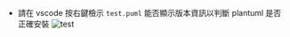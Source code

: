* 請在 vscode 按右鍵檢示 `test.puml` 能否顯示版本資訊以判斷 plantuml 是否正確安裝
  ![test](/png/jLPRJnjN47xthpXg7Wf8ICl5kV2KDHI94i22ZT8gvI4LRef4Q1LSzTKs65ymB2Z65-4M6-DcGp06Z8E105B-IlTSzb_qxCxQx3hhb3Rjqyxip9dhDtFEmmN_ivV-5xFpCo-U_OpylWM_ozNrzCwaRsOQ8PAlu-j5TXaZyfQhY__-rZStzzElqmZdLd3uDSajCYNA1Lr89B5NMhwidk-Ip2lzJnV2qMLMI80EgSWaNL8lSwHKDgHTY2eh-BtSO-DwRLoVZUktSMuRTzVqMA_YbIpDNl1W_Wm4oNQ9lTdX18wcyUgX_YTTehNGlme3YVS4OO05Apmd75yaoNVgHQRfK4iiWLNqlsNNj6atscEtUi_6tRTn3-m71SYBLIFiE4zoUrhyb6JMwCaXA-PuIYoxITUNoM8ON-wGQ4gzFY39CxAHONy4rNhiasaQY9WOxtuqCluLtjpMgnIhWF2xUTIDn46lDF7rv3XgSAAdjn_TYAJ98OEP4hs3Ku_7nf393Nev9ndEdjwPctt-e__vIvzlVXffWMCSESToqK46KCM92jc_SX2JjQXwNMXpRZV5p-5mma4iJlKB0Z_9b3IjNj3QaOCEEovmUF12wacCI3TwY4KKii-BliyXmrMm76Ud2j2y3RnW5eosXBM-17fGSrFu_Tmllcaqz0Hr34jUDF5OwdGvzvRi9UbMNKld1g3Smdq1YBu6qN_N9DnkmNLxu7VWzOIXsYrsydu9Rh7D8L0dIf76elHTcPLFlp3S2Btzme2fKe_ZKFLcbt1PZtk0obTQP4Ch_4vVRz2j0xnQ9TcGjflH2gimwOQgTJEHs1dPBtp8VyZpwDxIo3PtJ9MmlX5M3rdyYDET7LgsIhPbidpS-JdLjcr7jLxcQnDYQB5la_6sWtMIY10b2-5-LXHplX_yQ65snZTWNzVb34U_PLrp0AZN8VNy7CQJDwnlg4dgi3yhCYN4gk_reaUJJP4Ma4co0bswqJSMlLUKlXdd_vgW1w5N71wI7ZLr3IqEIvBAyZM3As-j_GAumW1me3fKGgq7Q6t9mAVNOtm69VYCEjIczPPgDNRsMyEOA8tfNrfISAY6e_LR64FQpf6se-3TDu1es9SEReoKOHoDUL0lYZ0Ff1wc1sauRKGXzBXxQJccdYVr8XibWwtfO7NGt8gUaU4cuH77Hqs6KvvH65zf39f8v7Kjdm6pRQl1jHroXnpqLbkM8ZaymQa3muT7aYpJsXevmc6URigy44n56px7f0Tk0VhUmP85ibyaWGBC2rahOJbjKG3h025da1ZAi6mxc5BM1sqro7Fhl4rNF_BqNpgm3oNti9jYUzTaywGrQwlCygPgkRfgfrm9uk2z6Nfocoi1NsQvpUP6WJggbpKSBbcTEbVsKuleesZQRKS-1VWgq2YVFM-GcLUWaRSEEZbkBdjeI-CjyGy3j7Q2MstRH2FubdlK4XON0wjVCC5ASxFHv0vDRblWytSbT7tvqCTVtV3o_Wi0 "test")

